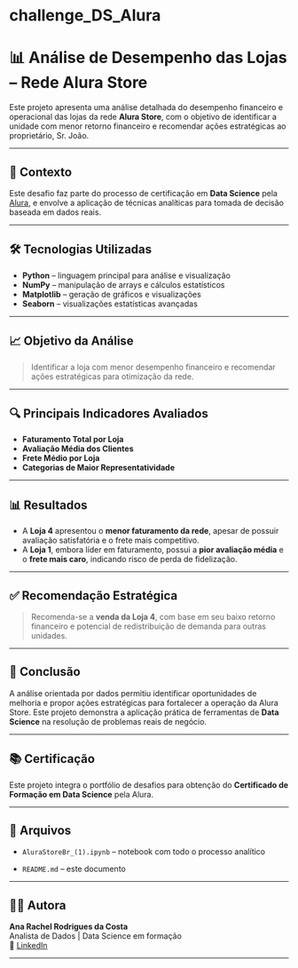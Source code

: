 # challenge_DS_Alura

# 📊 Análise de Desempenho das Lojas – Rede Alura Store

Este projeto apresenta uma análise detalhada do desempenho financeiro e operacional das lojas da rede **Alura Store**, com o objetivo de identificar a unidade com menor retorno financeiro e recomendar ações estratégicas ao proprietário, Sr. João.

---

## 🧠 Contexto

Este desafio faz parte do processo de certificação em **Data Science** pela [Alura](https://www.alura.com.br/), e envolve a aplicação de técnicas analíticas para tomada de decisão baseada em dados reais.

---

## 🛠️ Tecnologias Utilizadas

- **Python** – linguagem principal para análise e visualização
- **NumPy** – manipulação de arrays e cálculos estatísticos
- **Matplotlib** – geração de gráficos e visualizações
- **Seaborn** – visualizações estatísticas avançadas

---

## 📈 Objetivo da Análise

> Identificar a loja com menor desempenho financeiro e recomendar ações estratégicas para otimização da rede.

---

## 🔍 Principais Indicadores Avaliados

- **Faturamento Total por Loja**
- **Avaliação Média dos Clientes**
- **Frete Médio por Loja**
- **Categorias de Maior Representatividade**

---

## 📊 Resultados

- A **Loja 4** apresentou o **menor faturamento da rede**, apesar de possuir avaliação satisfatória e o frete mais competitivo.
- A **Loja 1**, embora líder em faturamento, possui a **pior avaliação média** e o **frete mais caro**, indicando risco de perda de fidelização.

---

## ✅ Recomendação Estratégica

> Recomenda-se a **venda da Loja 4**, com base em seu baixo retorno financeiro e potencial de redistribuição de demanda para outras unidades.

---

## 📌 Conclusão

A análise orientada por dados permitiu identificar oportunidades de melhoria e propor ações estratégicas para fortalecer a operação da Alura Store. Este projeto demonstra a aplicação prática de ferramentas de **Data Science** na resolução de problemas reais de negócio.

---

## 📚 Certificação

Este projeto integra o portfólio de desafios para obtenção do **Certificado de Formação em Data Science** pela Alura.

---

## 📎 Arquivos

- `AluraStoreBr_(1).ipynb` – notebook com todo o processo analítico

- `README.md` – este documento

---

## 👩‍💻 Autora

**Ana Rachel Rodrigues da Costa**  
Analista de Dados | Data Science em formação  
🔗 [LinkedIn](https://www.linkedin.com/in/ana-rachel-rodrigues-da-costa-analista-de-dados/)

---
